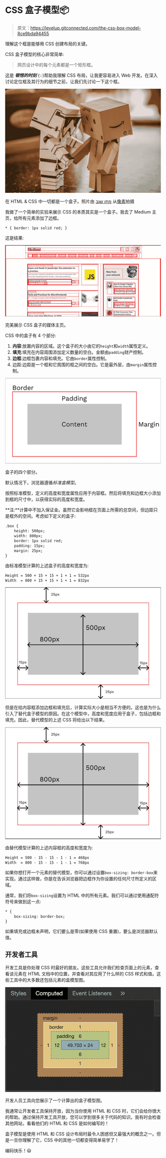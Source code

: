 # CSS 盒子模型📦

> 原文：<https://levelup.gitconnected.com/the-css-box-model-8ce9bda94455>

理解这个框是能够用 CSS 创建布局的关键。

CSS 盒子模型的核心非常简单:

> 网页设计中的每个元素都是一个矩形框。

这是 ***顿悟的时刻*** (💡)帮助我理解 CSS 布局，让我更容易进入 Web 开发。在深入讨论定位框及其行为的细节之前，让我们先讨论一下这个框。

![](img/efc64018936e372e419a3882cae2cb35.png)

在 HTML & CSS 中一切都是一个盒子。照片由 [מתן שגב](https://www.pexels.com/@matansegev?utm_content=attributionCopyText&utm_medium=referral&utm_source=pexels) 从[像素](https://www.pexels.com/photo/photo-of-white-and-brown-cardboard-box-toy-figure-678308/?utm_content=attributionCopyText&utm_medium=referral&utm_source=pexels)拍摄

我做了一个简单的实验来展示 CSS 的本质其实是一个盒子。我去了 Medium 主页，给所有元素添加了边框。

```
* { border: 1px solid red; }
```

这是结果:

![](img/7af39953e4ddd4fad4cfc6dd8fec85fe.png)

完美展示 CSS 盒子的媒体主页。

CSS 中的盒子有 4 个部分:

1.  **内容**:放置内容的区域。这个盒子的大小由它的`height`和`width`属性定义。
2.  **填充**:填充在内容周围添加定义数量的空白。金额由`padding`财产控制。
3.  **边框**:边框包裹内容和填充。它由`border`属性控制。
4.  边距:边距是一个框和它周围的框之间的空白。它是最外层，由`margin`属性控制。

![](img/47ceb2ee38718dc45f9006e7ed345fb0.png)

盒子的四个部分。

默认情况下，浏览器遵循*标准盒模型*。

按照标准模型，定义的高度和宽度属性应用于内容框。然后将填充和边框大小添加到框的尺寸中，以获得实际的高度和宽度。

**注:**计算中不加入保证金。虽然它会影响框在页面上所需的总空间，但边距只是框外的空间。考虑如下定义的盒子:

```
.box {
    height: 500px;
    width: 800px;
    border: 1px solid red;
    padding: 15px;
    margin: 25px;
}
```

由标准模型计算的上述盒子的高度和宽度为:

```
Height = 500 + 15 + 15 + 1 + 1 = 532px
Width  = 800 + 15 + 15 + 1 + 1 = 832px
```

![](img/ab0ab6a2c5dc183194c7c28ecb26037a.png)

但是在给内容框添加边框和填充后，计算实际大小是相当不方便的。这也是为什么引入了替代盒子模型的原因。在这个模型中，高度和宽度应用于盒子，包括边框和填充。因此，替代模型的上述 CSS 将给出以下结果。

![](img/4872206d0ba04eac042e2e2e74977277.png)

由替代模型计算的上述内容框的高度和宽度为:

```
Height = 500 - 15 - 15 - 1 - 1 = 468px
Width  = 800 - 15 - 15 - 1 - 1 = 768px
```

如果你想打开一个元素的替代模型，你可以通过设置`box-sizing: border-box`来实现。通过这样做，你是在告诉浏览器把边框作为你设置的任何尺寸所定义的区域。

通常，我们将`box-sizing`设置为 HTML 中的所有元素。我们可以通过使用通配符符号来做到这一点:

```
* {
    box-sizing: border-box;
}
```

如果填充或边框未声明，它们要么是零(如果使用 CSS 重置)，要么是浏览器默认值。

## 开发者工具

开发工具是你处理 CSS 时最好的朋友。这些工具允许我们检查页面上的元素，查看该元素在 HTML 文档中的位置，并查看对其应用了什么样的 CSS 样式和值。这些工具中的大多数还包括元素的盒模型图。

![](img/639d46544b46bf925da165713585505d.png)

开发人员工具向您展示了一个计算出的盒子模型图。

我通常让开发者工具保持开放，因为当你使用 HTML 和 CSS 时，它们会给你很大的帮助。通过保持开发工具开放，您可以学到很多关于代码的知识。我有时会检查其他网站，看看他们的 HTML 和 CSS 是如何编写的！

盒子模型是使用 HTML 和 CSS 设计布局时最令人困惑但又最强大的概念之一。但是一旦你理解了它，CSS 中的其他一切都变得简单易学了！

编码快乐！😃